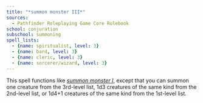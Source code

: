 ```yaml
---
title: "*summon monster III*"
sources:
  - Pathfinder Roleplaying Game Core Rulebook
school: conjuration
subschool: summoning
spell_lists:
  - {name: spiritualist, level: 3}
  - {name: bard, level: 3}
  - {name: cleric, level: 3}
  - {name: sorcerer/wizard, level: 3}
---
```


This spell functions like [*summon monster I*](/spells/summon-monster-i/), except that you can summon one creature from the 3rd-level list, 1d3 creatures of the same kind from the 2nd-level list, or 1d4+1 creatures of the same kind from the 1st-level list.

